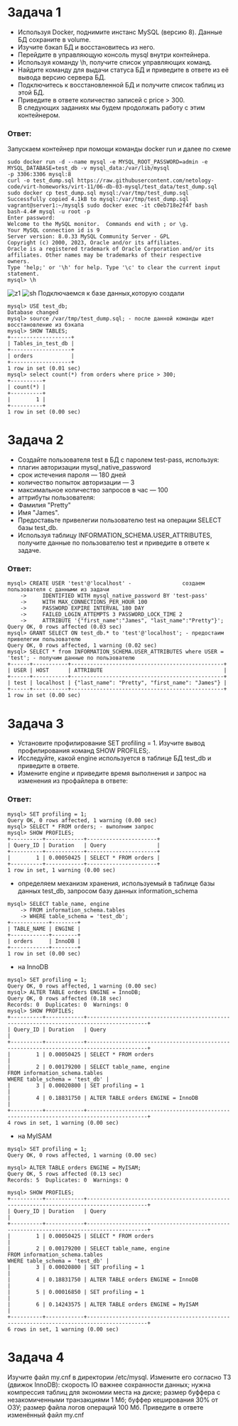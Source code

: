 # Задача 1
- Используя Docker, поднимите инстанс MySQL (версию 8). Данные БД сохраните в volume.
- Изучите бэкап БД и восстановитесь из него.
- Перейдите в управляющую консоль mysql внутри контейнера.
- Используя команду \h, получите список управляющих команд.
- Найдите команду для выдачи статуса БД и приведите в ответе из её вывода версию сервера БД.
- Подключитесь к восстановленной БД и получите список таблиц из этой БД.
- Приведите в ответе количество записей с price > 300.\
В следующих заданиях мы будем продолжать работу с этим контейнером.
### Ответ: 
Запускаем контейнер при помощи команды docker run и далее по схеме
```
sudo docker run -d --name mysql -e MYSQL_ROOT_PASSWORD=admin -e MYSQL_DATABASE=test_db -v mysql_data:/var/lib/mysql
-p 3306:3306 mysql:8
curl -o test_dump.sql https://raw.githubusercontent.com/netology-code/virt-homeworks/virt-11/06-db-03-mysql/test_data/test_dump.sql
sudo docker cp test_dump.sql mysql:/var/tmp/test_dump.sql
Successfully copied 4.1kB to mysql:/var/tmp/test_dump.sql
vagrant@server1:~/mysql$ sudo docker exec -it c0eb718e2f4f bash
bash-4.4# mysql -u root -p
Enter password:
Welcome to the MySQL monitor.  Commands end with ; or \g.
Your MySQL connection id is 9
Server version: 8.0.33 MySQL Community Server - GPL
Copyright (c) 2000, 2023, Oracle and/or its affiliates.
Oracle is a registered trademark of Oracle Corporation and/or its
affiliates. Other names may be trademarks of their respective
owners.
Type 'help;' or '\h' for help. Type '\c' to clear the current input statement.
mysql> \h
```
![z1](https://github.com/EVolgina/devops27-mysql/blob/main/zd-1.PNG)
![sh](https://github.com/EVolgina/devops27-mysql/blob/main/status.PNG)
Подключаемся к базе данных,которую создали
```
mysql> USE test_db;
Database changed
mysql> source /var/tmp/test_dump.sql; - после данной команды идет восстановление из бэкапа
mysql> SHOW TABLES;
+-------------------+
| Tables_in_test_db |
+-------------------+
| orders            |
+-------------------+
1 row in set (0.01 sec)
mysql> select count(*) from orders where price > 300;
+----------+
| count(*) |
+----------+
|        1 |
+----------+
1 row in set (0.00 sec)
```
# Задача 2
- Создайте пользователя test в БД c паролем test-pass, используя:
- плагин авторизации mysql_native_password
- срок истечения пароля — 180 дней
- количество попыток авторизации — 3
- максимальное количество запросов в час — 100
- аттрибуты пользователя:
- Фамилия "Pretty"
- Имя "James".
- Предоставьте привелегии пользователю test на операции SELECT базы test_db.
- Используя таблицу INFORMATION_SCHEMA.USER_ATTRIBUTES, получите данные по пользователю test и приведите в ответе к задаче.
### Ответ:
```
mysql> CREATE USER 'test'@'localhost' -                создаем пользователя с данными из задачи
    ->     IDENTIFIED WITH mysql_native_password BY 'test-pass'
    ->     WITH MAX_CONNECTIONS_PER_HOUR 100
    ->     PASSWORD EXPIRE INTERVAL 180 DAY
    ->     FAILED_LOGIN_ATTEMPTS 3 PASSWORD_LOCK_TIME 2
    ->     ATTRIBUTE '{"first_name":"James", "last_name":"Pretty"}';
Query OK, 0 rows affected (0.03 sec)
mysql> GRANT SELECT ON test_db.* to 'test'@'localhost'; - предостаим привелегии пользователю
Query OK, 0 rows affected, 1 warning (0.02 sec)
mysql> SELECT * from INFORMATION_SCHEMA.USER_ATTRIBUTES where USER = 'test'; - получим данные по пользователю
+------+-----------+------------------------------------------------+
| USER | HOST      | ATTRIBUTE                                      |
+------+-----------+------------------------------------------------+
| test | localhost | {"last_name": "Pretty", "first_name": "James"} |
+------+-----------+------------------------------------------------+
1 row in set (0.00 sec)
```
# Задача 3
- Установите профилирование SET profiling = 1. Изучите вывод профилирования команд SHOW PROFILES;.
- Исследуйте, какой engine используется в таблице БД test_db и приведите в ответе.
- Измените engine и приведите время выполнения и запрос на изменения из профайлера в ответе:
### Ответ:
```
mysql> SET profiling = 1;
Query OK, 0 rows affected, 1 warning (0.00 sec)
mysql> SELECT * FROM orders; - выполним запрос
mysql> SHOW PROFILES;
+----------+------------+----------------------+
| Query_ID | Duration   | Query                |
+----------+------------+----------------------+
|        1 | 0.00050425 | SELECT * FROM orders |
+----------+------------+----------------------+
1 row in set, 1 warning (0.00 sec)
```
- определяем механизм хранения, используемый в таблице базы данных test_db, запросом базу данных information_schema
```
mysql> SELECT table_name, engine       
    -> FROM information_schema.tables                               
    -> WHERE table_schema = 'test_db';
+------------+--------+
| TABLE_NAME | ENGINE |
+------------+--------+
| orders     | InnoDB |
+------------+--------+
1 row in set (0.00 sec)
```
- на InnoDB
```
mysql> SET profiling = 1;
Query OK, 0 rows affected, 1 warning (0.00 sec)
mysql> ALTER TABLE orders ENGINE = InnoDB;
Query OK, 0 rows affected (0.18 sec)
Records: 0  Duplicates: 0  Warnings: 0
mysql> SHOW PROFILES;
+----------+------------+-----------------------------------------------------------------------------------------+
| Query_ID | Duration   | Query                                                                                   |
+----------+------------+-----------------------------------------------------------------------------------------+
|        1 | 0.00050425 | SELECT * FROM orders                                                                    |
|        2 | 0.00179200 | SELECT table_name, engine
FROM information_schema.tables
WHERE table_schema = 'test_db' |
|        3 | 0.00020800 | SET profiling = 1                                                                       |
|        4 | 0.18831750 | ALTER TABLE orders ENGINE = InnoDB                                                      |
+----------+------------+-----------------------------------------------------------------------------------------+
4 rows in set, 1 warning (0.00 sec)
```
- на MyISAM
```
mysql> SET profiling = 1;
Query OK, 0 rows affected, 1 warning (0.00 sec)

mysql> ALTER TABLE orders ENGINE = MyISAM;
Query OK, 5 rows affected (0.13 sec)
Records: 5  Duplicates: 0  Warnings: 0

mysql> SHOW PROFILES;
+----------+------------+-----------------------------------------------------------------------------------------+
| Query_ID | Duration   | Query                                                                                   |
+----------+------------+-----------------------------------------------------------------------------------------+
|        1 | 0.00050425 | SELECT * FROM orders                                                                    |
|        2 | 0.00179200 | SELECT table_name, engine
FROM information_schema.tables
WHERE table_schema = 'test_db' |
|        3 | 0.00020800 | SET profiling = 1                                                                       |
|        4 | 0.18831750 | ALTER TABLE orders ENGINE = InnoDB                                                      |
|        5 | 0.00016850 | SET profiling = 1                                                                       |
|        6 | 0.14243575 | ALTER TABLE orders ENGINE = MyISAM                                                      |
+----------+------------+-----------------------------------------------------------------------------------------+
6 rows in set, 1 warning (0.00 sec)
```
# Задача 4
Изучите файл my.cnf в директории /etc/mysql.
Измените его согласно ТЗ (движок InnoDB):
скорость IO важнее сохранности данных;
нужна компрессия таблиц для экономии места на диске;
размер буффера с незакомиченными транзакциями 1 Мб;
буффер кеширования 30% от ОЗУ;
размер файла логов операций 100 Мб.
Приведите в ответе изменённый файл my.cnf
